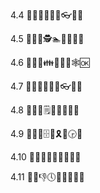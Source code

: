 4.4
📑🚚👒🥏👙🥏👓🔴🆗

4.5
💭🚝📖🕵🏊🍴🤲👤🆗

4.6
💭🚜👐👪📆🐓🚁🕸🆗

4.7
💭🚜🐐👋💖🤜👓🔵🆗

4.8
📑🚚🐉🗒🐆🍕🎆🍀🆗

4.9
📑🚙💚🗄💊🎗💐🕞🆗

4.10
📑🚝🍅🤙📒💃🧔🍖🆗

4.11
📑🚛👎🕔💾😪🐊🤞🆗